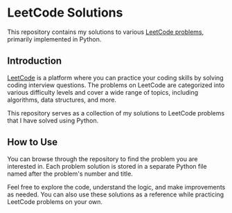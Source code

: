 # LeetCode Solutions
This repository contains my solutions to various [LeetCode problems](https://leetcode.com/problemset/all/), primarily implemented in Python.

## Introduction
[LeetCode](https://leetcode.com) is a platform where you can practice your coding skills by solving coding interview questions. The problems on LeetCode are categorized into various difficulty levels and cover a wide range of topics, including algorithms, data structures, and more.

This repository serves as a collection of my solutions to LeetCode problems that I have solved using Python.

## How to Use
You can browse through the repository to find the problem you are interested in. Each problem solution is stored in a separate Python file named after the problem's number and title.

Feel free to explore the code, understand the logic, and make improvements as needed. You can also use these solutions as a reference while practicing LeetCode problems on your own.
